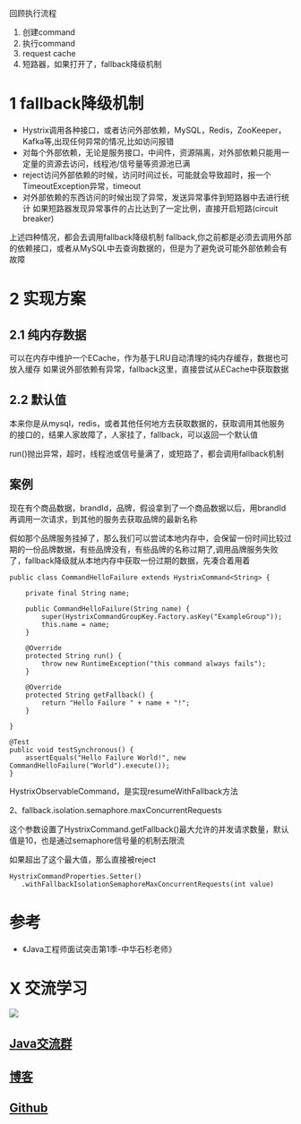 
回顾执行流程
1. 创建command
2. 执行command
3. request cache
4. 短路器，如果打开了，fallback降级机制

# 1 fallback降级机制
- Hystrix调用各种接口，或者访问外部依赖，MySQL，Redis，ZooKeeper，Kafka等,出现任何异常的情况,比如访问报错
- 对每个外部依赖，无论是服务接口，中间件，资源隔离，对外部依赖只能用一定量的资源去访问，线程池/信号量等资源池已满
- reject访问外部依赖的时候，访问时间过长，可能就会导致超时，报一个TimeoutException异常，timeout
- 对外部依赖的东西访问的时候出现了异常，发送异常事件到短路器中去进行统计
如果短路器发现异常事件的占比达到了一定比例，直接开启短路(circuit breaker)

上述四种情况，都会去调用fallback降级机制
fallback,你之前都是必须去调用外部的依赖接口，或者从MySQL中去查询数据的，但是为了避免说可能外部依赖会有故障

# 2  实现方案
## 2.1 纯内存数据
可以在内存中维护一个ECache，作为基于LRU自动清理的纯内存缓存，数据也可放入缓存
如果说外部依赖有异常，fallback这里，直接尝试从ECache中获取数据
## 2.2 默认值
本来你是从mysql，redis，或者其他任何地方去获取数据的，获取调用其他服务的接口的，结果人家故障了，人家挂了，fallback，可以返回一个默认值


run()抛出异常，超时，线程池或信号量满了，或短路了，都会调用fallback机制
## 案例
现在有个商品数据，brandId，品牌，假设拿到了一个商品数据以后，用brandId再调用一次请求，到其他的服务去获取品牌的最新名称

假如那个品牌服务挂掉了，那么我们可以尝试本地内存中，会保留一份时间比较过期的一份品牌数据，有些品牌没有，有些品牌的名称过期了,调用品牌服务失败了，fallback降级就从本地内存中获取一份过期的数据，先凑合着用着
```
public class CommandHelloFailure extends HystrixCommand<String> {

    private final String name;

    public CommandHelloFailure(String name) {
        super(HystrixCommandGroupKey.Factory.asKey("ExampleGroup"));
        this.name = name;
    }

    @Override
    protected String run() {
        throw new RuntimeException("this command always fails");
    }

    @Override
    protected String getFallback() {
        return "Hello Failure " + name + "!";
    }

}

@Test
public void testSynchronous() {
    assertEquals("Hello Failure World!", new CommandHelloFailure("World").execute());
}
```
HystrixObservableCommand，是实现resumeWithFallback方法

2、fallback.isolation.semaphore.maxConcurrentRequests

这个参数设置了HystrixCommand.getFallback()最大允许的并发请求数量，默认值是10，也是通过semaphore信号量的机制去限流 

如果超出了这个最大值，那么直接被reject
```
HystrixCommandProperties.Setter()
   .withFallbackIsolationSemaphoreMaxConcurrentRequests(int value)

```

# 参考

- 《Java工程师面试突击第1季-中华石杉老师》

# X 交流学习
![](https://img-blog.csdnimg.cn/20190504005601174.jpg)
## [Java交流群](https://jq.qq.com/?_wv=1027&k=5UB4P1T)
## [博客](https://blog.csdn.net/qq_33589510)

## [Github](https://github.com/Wasabi1234)